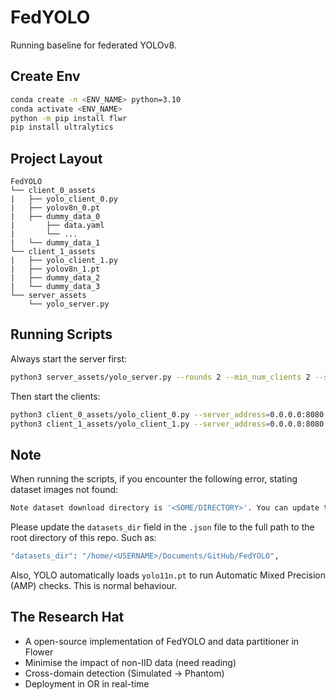 # FedYOLO
Running baseline for federated YOLOv8.

## Create Env

```bash
conda create -n <ENV_NAME> python=3.10
conda activate <ENV_NAME>
python -m pip install flwr
pip install ultralytics
```

## Project Layout

```
FedYOLO
└── client_0_assets
|   ├── yolo_client_0.py
|   ├── yolov8n_0.pt
|   ├── dummy_data_0
|       ├── data.yaml
|       └── ...
|   └── dummy_data_1
└── client_1_assets
|   ├── yolo_client_1.py
|   ├── yolov8n_1.pt
|   ├── dummy_data_2
|   └── dummy_data_3
└── server_assets
    └── yolo_server.py
```

## Running Scripts

Always start the server first:

```bash
python3 server_assets/yolo_server.py --rounds 2 --min_num_clients 2 --sample_fraction 1.0
```

Then start the clients:

```bash
python3 client_0_assets/yolo_client_0.py --server_address=0.0.0.0:8080 --cid=0
python3 client_1_assets/yolo_client_1.py --server_address=0.0.0.0:8080 --cid=1
```

## Note

When running the scripts, if you encounter the following error, stating dataset images not found:

```bash
Note dataset download directory is '<SOME/DIRECTORY>'. You can update this in '<SOME/FILE.json>'
```

Please update the `datasets_dir` field in the `.json` file to the full path to the root directory of this repo. Such as:

```bash
"datasets_dir": "/home/<USERNAME>/Documents/GitHub/FedYOLO",
```

Also, YOLO automatically loads `yolo11n.pt` to run Automatic Mixed Precision (AMP) checks. This is normal behaviour.

## The Research Hat

- A open-source implementation of FedYOLO and data partitioner in Flower
- Minimise the impact of non-IID data (need reading)
- Cross-domain detection (Simulated -> Phantom)
- Deployment in OR in real-time
